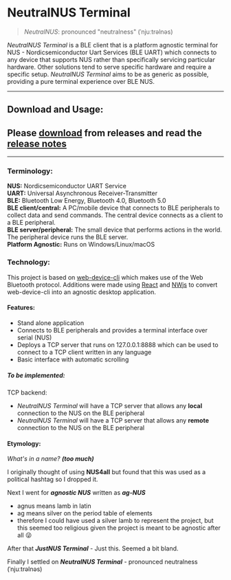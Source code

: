 # NeutralNUS Terminal
>*NeutralNUS*: pronounced "neutralness"  (ˈnjuːtrəlnəs)

*NeutralNUS Terminal* is a BLE client that is a platform agnostic terminal for NUS - Nordicsemiconductor Uart Services (BLE UART) which connects to any device that supports NUS rather than specifically servicing particular hardware. Other solutions tend to serve specific hardware and require a specific setup. *NeutralNUS Terminal* aims to be as generic as possible, providing a pure terminal experience over BLE NUS.

---

## Download and Usage:
Please [download](https://github.com/KevinJohnMulligan/neutral-nus-terminal/releases) from releases and read the [release notes](https://github.com/KevinJohnMulligan/neutral-nus-terminal/releases)
---
---

### Terminology:
**NUS:** Nordicsemiconductor UART Service  <br />
**UART:** Universal Asynchronous Receiver-Transmitter  <br />
**BLE:** Bluetooth Low Energy, Bluetooth 4.0, Bluetooth 5.0  <br />
**BLE client/central:** A PC/mobile device that connects to BLE peripherals to collect data and send commands. The central device connects as a client to a BLE peripheral.  <br />
**BLE server/peripheral:** The small device that performs actions in the world. The peripheral device runs the BLE server. <br />
**Platform Agnostic:** Runs on Windows/Linux/macOS <br />

### Technology:
This project is based on [web-device-cli](https://github.com/makerdiary/web-device-cli) which makes use of the Web Bluetooth protocol. Additions were made using [React](https://reactjs.org/) and [NWjs](https://nwjs.io/) to convert web-device-cli into an agnostic desktop application.

#### Features:
- Stand alone application
- Connects to BLE peripherals and provides a terminal interface over serial (NUS)
- Deploys a TCP server that runs on 127.0.0.1:8888 which can be used to connect to a TCP client written in any language
- Basic interface with automatic scrolling

##### To be implemented:
TCP backend:
- *NeutralNUS Terminal* will have a TCP server that allows any **local** connection to the NUS on the BLE peripheral
- *NeutralNUS Terminal* will have a TCP server that allows any **remote** connection to the NUS on the BLE peripheral



#### Etymology:

*What's in a name? **(too much)***

I originally thought of using **NUS4all** but found that this was used as a political hashtag so I dropped it.

Next I went for ***agnostic NUS***  written as ***ag-NUS***

- agnus means lamb in latin
- ag means silver on the period table of elements
- therefore I could have used a silver lamb to represent the project, but this seemed too religious given the project is meant to be agnostic after all :stuck_out_tongue_winking_eye:

After that ***JustNUS Terminal*** - Just this. Seemed a bit bland.

Finally I settled on ***NeutralNUS Terminal*** - pronounced neutralness  (ˈnjuːtrəlnəs)
